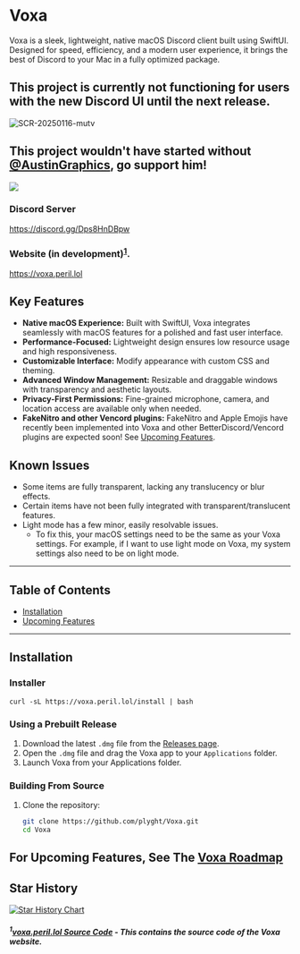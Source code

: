 # Voxa

Voxa is a sleek, lightweight, native macOS Discord client built using SwiftUI. Designed for speed, efficiency, and a modern user experience, it brings the best of Discord to your Mac in a fully optimized package.

## This project is currently not functioning for users with the new Discord UI until the next release.

![SCR-20250116-mutv](https://github.com/user-attachments/assets/68c662e9-368b-4e9d-9d8a-ffde4e1b6c06)

## This project wouldn't have started without [@AustinGraphics](https://github.com/AustinGraphics), go support him!

![](https://img.shields.io/github/downloads/plyght/voxa/total?style=social&logoColor=000000)

### Discord Server

https://discord.gg/Dps8HnDBpw

### Website (in development)<sup><a href="#1source-code-repository---this-contains-the-source-code-and-related-documentation-for-the-project">1</a></sup>.

https://voxa.peril.lol

## Key Features

- **Native macOS Experience:** Built with SwiftUI, Voxa integrates seamlessly with macOS features for a polished and fast user interface.
- **Performance-Focused:** Lightweight design ensures low resource usage and high responsiveness.
- **Customizable Interface:** Modify appearance with custom CSS and theming.
- **Advanced Window Management:** Resizable and draggable windows with transparency and aesthetic layouts.
- **Privacy-First Permissions:** Fine-grained microphone, camera, and location access are available only when needed.
- **FakeNitro and other Vencord plugins:** FakeNitro and Apple Emojis have recently been implemented into Voxa and other BetterDiscord/Vencord plugins are expected soon! See [Upcoming Features](#upcoming-features).

## Known Issues

- Some items are fully transparent, lacking any translucency or blur effects.
- Certain items have not been fully integrated with transparent/translucent features.
- Light mode has a few minor, easily resolvable issues.
  - To fix this, your macOS settings need to be the same as your Voxa settings. For example, if I want to use light mode on Voxa, my system settings also need to be on light mode.

---

## Table of Contents

- [Installation](#installation)
- [Upcoming Features](#upcoming-features)

---

## Installation

### Installer
```shell
curl -sL https://voxa.peril.lol/install | bash
```

### Using a Prebuilt Release

1. Download the latest `.dmg` file from the [Releases page](https://github.com/plyght/voxa/releases).
2. Open the `.dmg` file and drag the Voxa app to your `Applications` folder.
3. Launch Voxa from your Applications folder.

### Building From Source

1. Clone the repository:
    ```bash
    git clone https://github.com/plyght/Voxa.git
    cd Voxa
    ```

## For Upcoming Features, See The [Voxa Roadmap](https://github.com/users/plyght/projects/3)


## Star History

<a href="https://star-history.com/#plyght/voxa&Date">
 <picture>
   <source media="(prefers-color-scheme: dark)" srcset="https://api.star-history.com/svg?repos=plyght/voxa&type=Date&theme=dark" />
   <source media="(prefers-color-scheme: light)" srcset="https://api.star-history.com/svg?repos=plyght/voxa&type=Date" />
   <img alt="Star History Chart" src="https://api.star-history.com/svg?repos=plyght/voxa&type=Date" />
 </picture>
</a>

##### <sup>1</sup>[voxa.peril.lol Source Code](https://github.com/plyght/voxa.peril.lol) - This contains the source code of the Voxa website.

